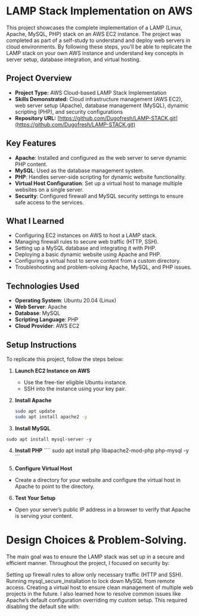 # LAMP Stack Implementation on AWS

This project showcases the complete implementation of a LAMP (Linux, Apache, MySQL, PHP) stack on an AWS EC2 instance. The project was completed as part of a self-study to understand and deploy web servers in cloud environments. By following these steps, you'll be able to replicate the LAMP stack on your own AWS instance and understand key concepts in server setup, database integration, and virtual hosting.

## Project Overview

- **Project Type:** AWS Cloud-based LAMP Stack Implementation
- **Skills Demonstrated:** Cloud infrastructure management (AWS EC2), web server setup (Apache), database management (MySQL), dynamic scripting (PHP), and security configurations
- **Repository URL:** [https://github.com/Dugofresh/LAMP-STACK.git](https://github.com/Dugofresh/LAMP-STACK.git)

## Key Features

- **Apache**: Installed and configured as the web server to serve dynamic PHP content.
- **MySQL**: Used as the database management system.
- **PHP**: Handles server-side scripting for dynamic website functionality.
- **Virtual Host Configuration**: Set up a virtual host to manage multiple websites on a single server.
- **Security**: Configured firewall and MySQL security settings to ensure safe access to the services.

## What I Learned

- Configuring EC2 instances on AWS to host a LAMP stack.
- Managing firewall rules to secure web traffic (HTTP, SSH).
- Setting up a MySQL database and integrating it with PHP.
- Deploying a basic dynamic website using Apache and PHP.
- Configuring a virtual host to serve content from a custom directory.
- Troubleshooting and problem-solving Apache, MySQL, and PHP issues.

## Technologies Used

- **Operating System**: Ubuntu 20.04 (Linux)
- **Web Server**: Apache
- **Database**: MySQL
- **Scripting Language**: PHP
- **Cloud Provider**: AWS EC2

## Setup Instructions

To replicate this project, follow the steps below:

1. **Launch EC2 Instance on AWS**
   - Use the free-tier eligible Ubuntu instance.
   - SSH into the instance using your key pair.

2. **Install Apache**
   ```bash
   sudo apt update
   sudo apt install apache2 -y
   ```
   
3. **Install MySQL**
  ```
sudo apt install mysql-server -y
````

4. **Install PHP**
```` sudo apt install php libapache2-mod-php php-mysql -y ```

5. **Configure Virtual Host**
- Create a directory for your website and configure the virtual host in Apache to point to the directory.

6. **Test Your Setup**
- Open your server’s public IP address in a browser to verify that Apache is serving your content.

# Design Choices & Problem-Solving.
The main goal was to ensure the LAMP stack was set up in a secure and efficient manner. Throughout the project, I focused on security by:

Setting up firewall rules to allow only necessary traffic (HTTP and SSH).
Running mysql_secure_installation to lock down MySQL from remote access.
Creating a virtual host to ensure clean management of multiple web projects in the future.
I also learned how to resolve common issues like Apache’s default configuration overriding my custom setup. This required disabling the default site with:



